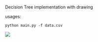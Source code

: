 Decision Tree implementation with drawing

usages:

```
python main.py -f data.csv
```

![](http://static.hijerry.cn/088a5385eedad0b4ac3f9db3088badca.jpg)